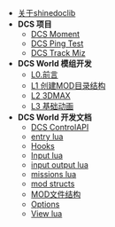 * [关于shinedoclib](/)
* **DCS 项目**
  * [DCS Moment](doc/DCS_项目/DCS_Moment.md)
  * [DCS Ping Test](doc/DCS_项目/DCS_Ping_Test.md)
  * [DCS Track Miz](doc/DCS_项目/DCS_Track_Miz.md)
* **DCS World 模组开发**
  * [L0.前言](doc/DCS_World_模组开发/L0.前言.md)
  * [L1 创建MOD目录结构](doc/DCS_World_模组开发/L1_创建MOD目录结构.md)
  * [L2 3DMAX](doc/DCS_World_模组开发/L2_3DMAX.md)
  * [L3 基础动画](doc/DCS_World_模组开发/L3_基础动画.md)
* **DCS World 开发文档**
  * [DCS ControlAPI](doc/DCS_World_开发文档/DCS_ControlAPI.md)
  * [entry lua](doc/DCS_World_开发文档/entry_lua.md)
  * [Hooks](doc/DCS_World_开发文档/Hooks.md)
  * [Input lua](doc/DCS_World_开发文档/Input_lua.md)
  * [input output lua](doc/DCS_World_开发文档/input_output_lua.md)
  * [missions lua](doc/DCS_World_开发文档/missions_lua.md)
  * [mod structs](doc/DCS_World_开发文档/mod_structs.md)
  * [MOD文件结构](doc/DCS_World_开发文档/MOD文件结构.md)
  * [Options](doc/DCS_World_开发文档/Options.md)
  * [View lua](doc/DCS_World_开发文档/View_lua.md)
